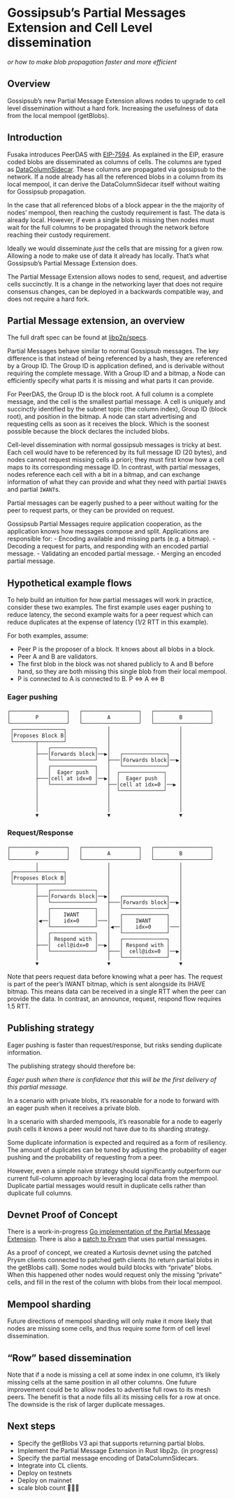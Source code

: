# Gossipsub’s Partial Messages Extension and Cell Level dissemination

*or how to make blob propagation faster and more efficient*

## Overview

Gossipsub’s new Partial Message Extension allows nodes to upgrade to cell level dissemination without a hard fork. Increasing the usefulness of data from the local mempool (getBlobs).

## Introduction

Fusaka introduces PeerDAS with [EIP-7594](https://eips.ethereum.org/EIPS/eip-7594). As explained in the EIP, erasure coded blobs are disseminated as columns of cells. The columns are typed as [DataColumnSidecar](https://github.com/ethereum/consensus-specs/blob/master/specs/fulu/das-core.md#datacolumnsidecar). These columns are propagated via gossipsub to the network. If a node already has all the referenced blobs in a column from its local mempool, it can derive the DataColumnSidecar itself without waiting for Gossipsub propagation.

In the case that all referenced blobs of a block appear in the the majority of nodes’ mempool, then reaching the custody requirement is fast. The data is already local. However, if even a single blob is missing then nodes must wait for the full columns to be propagated through the network before reaching their custody requirement.

Ideally we would disseminate *just* the cells that are missing for a given row. Allowing a node to make use of data it already has locally. That’s what Gossipsub’s Partial Message Extension does.

The Partial Message Extension allows nodes to send, request, and advertise cells succinctly. It is a change in the networking layer that does not require consensus changes, can be deployed in a backwards compatible way, and does not require a hard fork.

## Partial Message extension, an overview

The full draft spec can be found at [libp2p/specs](https://github.com/libp2p/specs/pull/685).

Partial Messages behave similar to normal Gossipsub messages. The key difference is that instead of being referenced by a hash, they are referenced by a Group ID. The Group ID is application defined, and is derivable without requiring the complete message. With a Group ID and a bitmap, a Node can efficiently specify what parts it is missing and what parts it can provide.

For PeerDAS, the Group ID is the block root. A full column is a complete message, and the cell is the smallest partial message. A cell is uniquely and succinctly identified by the subnet topic (the column index), Group ID (block root), and position in the bitmap. A node can start advertising and requesting cells as soon as it receives the block. Which is the soonest possible because the block declares the included blobs.

Cell-level dissemination with normal gossipsub messages is tricky at best. Each cell would have to be referenced by its full message ID (20 bytes), and nodes cannot request missing cells a priori; they must first know how a cell maps to its corresponding message ID. In contrast, with partial messages, nodes reference each cell with a bit in a bitmap, and can exchange information of what they can provide and what they need with partial `IHAVE`s and partial `IWANT`s.

Partial messages can be eagerly pushed to a peer without waiting for the peer to request parts, or they can be provided on request.

Gossipsub Partial Messages require application cooperation, as the application knows how messages compose and split. Applications are responsible for: - Encoding available and missing parts (e.g. a bitmap). - Decoding a request for parts, and responding with an encoded partial message. - Validating an encoded partial message. - Merging an encoded partial message.

## Hypothetical example flows

To help build an intuition for how partial messages will work in practice, consider these two examples. The first example uses eager pushing to reduce latency, the second example waits for a peer request which can reduce duplicates at the expense of latency (1/2 RTT in this example).

For both examples, assume:

- Peer P is the proposer of a block. It knows about all blobs in a block.
- Peer A and B are validators.
- The first blob in the block was not shared publicly to A and B before hand, so they are both missing this single blob from their local mempool.
- P is connected to A is connected to B. P \<=\> A \<=\> B

### Eager pushing

    ┌──────────────────┐   ┌──────────────────┐   ┌──────────────────┐
    │        P         │   │        A         │   │        B         │
    └──────────────────┘   └──────────────────┘   └──────────────────┘
     ┌────────────────┐             │                      │
     │Proposes Block B│             │                      │
     └───────┬────────┘             │                      │
             │   ┌──────────────┐   │                      │
             ├───│Forwards block│──▶│   ┌──────────────┐   │
             │   └──────────────┘   ├───│Forwards block│──▶│
             │   ┌──────────────┐   │   └──────────────┘   │
             │   │  Eager push  │   │  ┌──────────────┐    │
             ├───│cell at idx=0 │──▶│  │  Eager push  │    │
             │   └──────────────┘   ├──│cell at idx=0 │──▶ │
             │                      │  └──────────────┘    │
             │                      │                      │
             │                      │                      │
             │                      │                      │
             ▼                      ▼                      ▼

### Request/Response

    ┌──────────────────┐   ┌──────────────────┐   ┌──────────────────┐
    │        P         │   │        A         │   │        B         │
    └──────────────────┘   └──────────────────┘   └──────────────────┘
             │                      │                      │
     ┌───────┴────────┐             │                      │
     │Proposes Block B│             │                      │
     └───────┬────────┘             │                      │
             │   ┌──────────────┐   │                      │
             ├───│Forwards block│──▶│   ┌──────────────┐   │
             │   └──────────────┘   ├───│Forwards block│──▶│
             │   ┌──────────────┐   │   └──────────────┘   │
             │   │    IWANT     │   │   ┌──────────────┐   │
             │◀──│    idx=0     │───│   │    IWANT     │   │
             │   └──────────────┘   │◀──│    idx=0     │───│
             │   ┌──────────────┐   │   └──────────────┘   │
             │   │ Respond with │   │   ┌──────────────┐   │
             ├───│  cell@idx=0  │──▶│   │ Respond with │   │
             │   └──────────────┘   ├───│  cell@idx=0  │──▶│
             │                      │   └──────────────┘   │
             ▼                      ▼                      ▼

Note that peers request data before knowing what a peer has. The request is part of the peer’s IWANT bitmap, which is sent alongside its IHAVE bitmap. This means data can be received in a single RTT when the peer can provide the data. In contrast, an announce, request, respond flow requires 1.5 RTT.

## Publishing strategy

Eager pushing is faster than request/response, but risks sending duplicate information.

The publishing strategy should therefore be:

*Eager push when there is confidence that this will be the first delivery of this partial message.*

In a scenario with private blobs, it’s reasonable for a node to forward with an eager push when it receives a private blob.

In a scenario with sharded mempools, it’s reasonable for a node to eagerly push cells it knows a peer would not have due to its sharding strategy.

Some duplicate information is expected and required as a form of resiliency. The amount of duplicates can be tuned by adjusting the probability of eager pushing and the probability of requesting from a peer.

However, even a simple naive strategy should significantly outperform our current full-column approach by leveraging local data from the mempool. Duplicate partial messages would result in duplicate cells rather than duplicate full columns.

## Devnet Proof of Concept

There is a work-in-progress [Go implementation of the Partial Message Extension](https://github.com/libp2p/go-libp2p-pubsub/pull/631). There is also a [patch to Prysm](https://github.com/OffchainLabs/prysm/compare/fusaka-devnet-3...MarcoPolo:marco%2FpeerDAS-partial?body=&expand=1) that uses partial messages.

As a proof of concept, we created a Kurtosis devnet using the patched Prysm clients connected to patched geth clients (to return partial blobs in the getBlobs call). Some nodes would build blocks with “private” blobs. When this happened other nodes would request only the missing “private” cells, and fill in the rest of the column with blobs from their local mempool.

## Mempool sharding

Future directions of mempool sharding will only make it more likely that nodes are missing some cells, and thus require some form of cell level dissemination.

## “Row” based dissemination

Note that if a node is missing a cell at some index in one column, it’s likely missing cells at the same position in all other columns. One future improvement could be to allow nodes to advertise full rows to its mesh peers. The benefit is that a node fills all its missing cells for a row at once. The downside is the risk of larger duplicate messages.

## Next steps

- Specify the getBlobs V3 api that supports returning partial blobs.
- Implement the Partial Message Extension in Rust libp2p. (in progress)
- Specify the partial message encoding of DataColumnSidecars.
- Integrate into CL clients.
- Deploy on testnets
- Deploy on mainnet
- scale blob count 🚀🚀🚀
